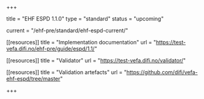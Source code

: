 +++

title = "EHF ESPD 1.1.0"
type = "standard"
status = "upcoming"

current = "/ehf-pre/standard/ehf-espd-current/"

[[resources]]
title = "Implementation documentation"
url = "https://test-vefa.difi.no/ehf-pre/guide/espd/1.1/"

[[resources]]
title = "Validator"
url = "https://test-vefa.difi.no/validator/"

[[resources]]
title = "Validation artefacts"
url = "https://github.com/difi/vefa-ehf-espd/tree/master"

+++
